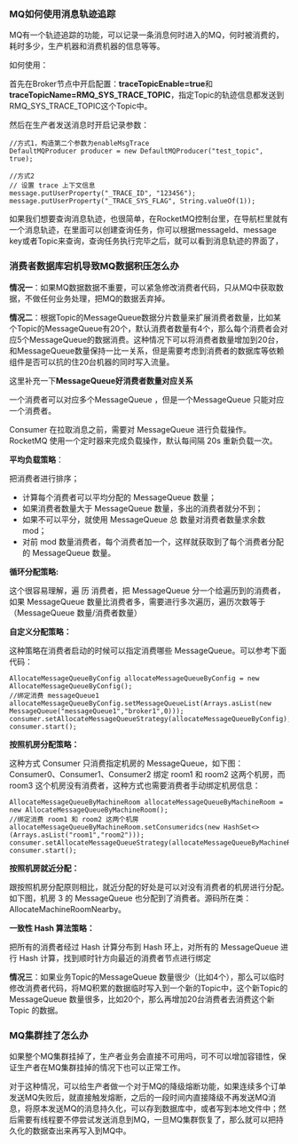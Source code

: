 ### MQ如何使用消息轨迹追踪

MQ有一个轨迹追踪的功能，可以记录一条消息何时进入的MQ，何时被消费的，耗时多少，生产机器和消费机器的信息等等。

如何使用：

首先在Broker节点中开启配置：**traceTopicEnable=true**和**traceTopicName=RMQ_SYS_TRACE_TOPIC**，指定Topic的轨迹信息都发送到RMQ_SYS_TRACE_TOPIC这个Topic中。

然后在生产者发送消息时开启记录参数：

```
//方式1，构造第二个参数为enableMsgTrace
DefaultMQProducer producer = new DefaultMQProducer("test_topic", true);

//方式2
// 设置 trace 上下文信息
message.putUserProperty("_TRACE_ID", "123456");
message.putUserProperty("_TRACE_SYS_FLAG", String.valueOf(1));
```

如果我们想要查询消息轨迹，也很简单，在RocketMQ控制台里，在导航栏里就有一个消息轨迹，在里面可以创建查询任务，你可以根据messageId、message key或者Topic来查询，查询任务执行完毕之后，就可以看到消息轨迹的界面了，

### 消费者数据库宕机导致MQ数据积压怎么办

**情况一**：如果MQ数据数据不重要，可以紧急修改消费者代码，只从MQ中获取数据，不做任何业务处理，把MQ的数据丢弃掉。

**情况二**：根据Topic的MessageQueue数据分片数量来扩展消费者数量，比如某个Topic的MessageQueue有20个，默认消费者数量有4个，那么每个消费者会对应5个MessageQueue的数据消费。这种情况下可以将消费者数量增加到20台，和MessageQueue数量保持一比一关系，但是需要考虑到消费者的数据库等依赖组件是否可以抗的住20台机器的同时写入流量。

这里补充一下**MessageQueue好消费者数量对应关系**

一个消费者可以对应多个MessageQueue ，但是一个MessageQueue 只能对应一个消费者。

Consumer 在拉取消息之前，需要对 MessageQueue 进行负载操作。RocketMQ 使用一个定时器来完成负载操作，默认每间隔 20s 重新负载一次。

**平均负载策略**：

把消费者进行排序；

- 计算每个消费者可以平均分配的 MessageQueue 数量；
- 如果消费者数量大于 MessageQueue 数量，多出的消费者就分不到；
- 如果不可以平分，就使用 MessageQueue 总 数量对消费者数量求余数 mod；
- 对前 mod 数量消费者，每个消费者加一个，这样就获取到了每个消费者分配的 MessageQueue 数量。

**循环分配策略:**

这个很容易理解，遍 历 消费者，把 MessageQueue 分一个给遍历到的消费者，如果 MessageQueue 数量比消费者多，需要进行多次遍历，遍历次数等于 （MessageQueue 数量/消费者数量）

**自定义分配策略：**

这种策略在消费者启动的时候可以指定消费哪些 MessageQueue。可以参考下面代码：

```
AllocateMessageQueueByConfig allocateMessageQueueByConfig = new AllocateMessageQueueByConfig();
//绑定消费 messageQueue1
allocateMessageQueueByConfig.setMessageQueueList(Arrays.asList(new MessageQueue("messageQueue1","broker1",0)));
consumer.setAllocateMessageQueueStrategy(allocateMessageQueueByConfig);
consumer.start();
```

**按照机房分配策略：**

这种方式 Consumer 只消费指定机房的 MessageQueue，如下图：Consumer0、Consumer1、Consumer2 绑定 room1 和 room2 这两个机房，而 room3 这个机房没有消费者，这种方式也需要消费者手动绑定机房信息：

```
AllocateMessageQueueByMachineRoom allocateMessageQueueByMachineRoom = new AllocateMessageQueueByMachineRoom();
//绑定消费 room1 和 room2 这两个机房
allocateMessageQueueByMachineRoom.setConsumeridcs(new HashSet<>(Arrays.asList("room1","room2")));
consumer.setAllocateMessageQueueStrategy(allocateMessageQueueByMachineRoom);
consumer.start();
```

**按照机房就近分配：**

跟按照机房分配原则相比，就近分配的好处是可以对没有消费者的机房进行分配。如下图，机房 3 的 MessageQueue 也分配到了消费者。源码所在类：AllocateMachineRoomNearby。

**一致性 Hash 算法策略：**

把所有的消费者经过 Hash 计算分布到 Hash 环上，对所有的 MessageQueue 进行 Hash 计算，找到顺时针方向最近的消费者节点进行绑定

**情况三**：如果业务Topic的MessageQueue 数量很少（比如4个），那么可以临时修改消费者代码，将MQ积累的数据临时写入到一个新的Topic中，这个新Topic的MessageQueue 数量很多，比如20个，那么再增加20台消费者去消费这个新Topic 的数据。

### MQ集群挂了怎么办

如果整个MQ集群挂掉了，生产者业务会直接不可用吗，可不可以增加容错性，保证生产者在MQ集群挂掉的情况下也可以正常工作。

对于这种情况，可以给生产者做一个对于MQ的降级熔断功能，如果连续多个订单发送MQ失败后，就直接触发熔断，之后的一段时间内直接降级不再发送MQ消息，将原本发送MQ的消息持久化，可以存到数据库中，或者写到本地文件中；然后需要有线程要不停尝试发送消息到MQ，一旦MQ集群恢复了，那么就可以把持久化的数据查出来再写入到MQ中。

